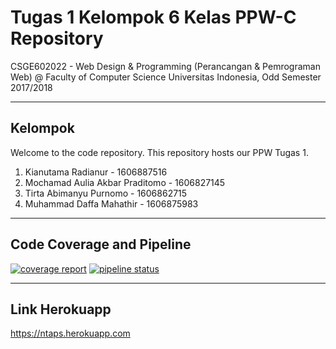 # Tugas 1 Kelompok 6 Kelas PPW-C Repository

CSGE602022 - Web Design & Programming (Perancangan & Pemrograman Web) @
Faculty of Computer Science Universitas Indonesia, Odd Semester 2017/2018

* * *

## Kelompok

Welcome to the code repository.
This repository hosts our PPW Tugas 1.

1. Kianutama Radianur - 1606887516
2. Mochamad Aulia Akbar Praditomo - 1606827145
3. Tirta Abimanyu Purnomo - 1606862715
4. Muhammad Daffa Mahathir - 1606875983

* * *

## Code Coverage and Pipeline
[![coverage report](https://gitlab.com/sabeb/ntaps/badges/master/coverage.svg)](https://gitlab.com/sabeb/ntaps/commits/master) [![pipeline status](https://gitlab.com/sabeb/ntaps/badges/master/pipeline.svg)](https://gitlab.com/sabeb/ntaps/commits/master)

* * *

## Link Herokuapp

https://ntaps.herokuapp.com
